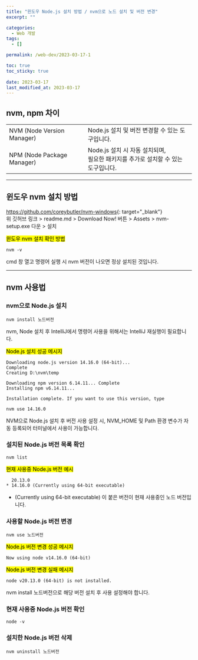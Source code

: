 ```yaml
---
title: "윈도우 Node.js 설치 방법 / nvm으로 노드 설치 및 버전 변경"
excerpt: ""

categories:
  - Web 개발
tags:
  - []

permalink: /web-dev/2023-03-17-1

toc: true
toc_sticky: true
 
date: 2023-03-17
last_modified_at: 2023-03-17
---
```


## nvm, npm 차이
<table>
  <tbody>
    <tr>
      <td>NVM (Node Version Manager)</td>
      <td>Node.js 설치 및 버전 변경할 수 있는 도구입니다.</td>
    </tr>
    <tr>
      <td>NPM (Node Package Manager)</td>
      <td>
        Node.js 설치 시 자동 설치되며,<br>
        필요한 패키지를 추가로 설치할 수 있는 도구입니다.
      </td>
    </tr>
  </tbody>
</table>

---

## 윈도우 nvm 설치 방법

<https://github.com/coreybutler/nvm-windows>{: target="_blank"}  
위 깃허브 링크 > readme.md > Download Now! 버튼 > Assets > nvm-setup.exe 다운 > 설치

<mark>윈도우 nvm 설치 확인 방법</mark>  
```
nvm -v
```
cmd 창 열고 명령어 실행 시 nvm 버전이 나오면 정상 설치된 것입니다.

---

## nvm 사용법

### nvm으로 Node.js 설치
```
nvm install 노드버전
```
nvm, Node 설치 후 IntelliJ에서 명령어 사용을 위해서는 IntelliJ 재실행이 필요합니다.

<mark>Node.js 설치 성공 메시지</mark>
```
Downloading node.js version 14.16.0 (64-bit)...
Complete
Creating D:\nvm\temp

Downloading npm version 6.14.11... Complete
Installing npm v6.14.11...

Installation complete. If you want to use this version, type

nvm use 14.16.0
```
NVM으로 Node.js 설치 후 버전 사용 설정 시,
NVM_HOME 및 Path 환경 변수가 자동 등록되어 터미널에서 사용이 가능합니다.

### 설치된 Node.js 버전 목록 확인
```
nvm list
```

<mark>현재 사용중 Node.js 버전 예시</mark>
```
  20.13.0
* 14.16.0 (Currently using 64-bit executable)
```
* (Currently using 64-bit executable) 이 붙은 버전이 현재 사용중인 노드 버전입니다.

### 사용할 Node.js 버전 변경
```
nvm use 노드버전
```

<mark>Node.js 버전 변경 성공 메시지</mark>
```
Now using node v14.16.0 (64-bit)
```

<mark>Node.js 버전 변경 실패 메시지</mark>
```
node v20.13.0 (64-bit) is not installed.
```
nvm install 노드버전으로 해당 버전 설치 후 사용 설정해야 합니다.

### 현재 사용중 Node.js 버전 확인
```
node -v
```

### 설치한 Node.js 버전 삭제
```
nvm uninstall 노드버전
```
